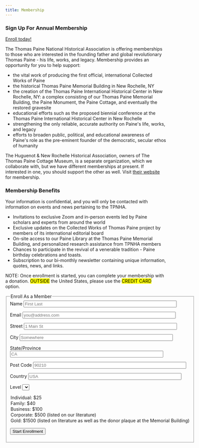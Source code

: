 ```yaml
---
title: Membership
---
```


<h3>Sign Up For Annual Membership</h3>

<a href="#enroll">Enroll today!</a>

The Thomas Paine National Historical Association is offering
memberships to those who are interested in the founding father and
global revolutionary Thomas Paine - his life, works, and
legacy. Membership provides an opportunity for you to help support:

- the vital work of producing the first official, international Collected Works of Paine
- the historical Thomas Paine Memorial Building in New Rochelle, NY
- the creation of the Thomas Paine International Historical Center in New Rochelle, NY: a complex consisting of our Thomas Paine Memorial Building, the Paine Monument, the Paine Cottage, and eventually the restored gravesite
- educational efforts such as the proposed biennial conference at the Thomas Paine International Historical Center in New Rochelle
- strengthening the only reliable, accurate authority on Paine's life, works, and legacy
- efforts to broaden public, political, and educational awareness of Paine's role as the pre-eminent founder of the democratic, secular ethos of humanity

<p>
The Huguenot & New Rochelle Historical Association, owners of The Thomas Paine Cottage Museum, is a separate organization, which we collaborate with,
but we have different memberships at present. If interested in one, you should support the other as well. Visit <a href="http://www.thomaspainecottage.org">their website</a> for membership.
</p>

<h3>
    Membership Benefits
</h3>
  <p>
    Your information is confidential, and you will only be contacted with information on events and news pertaining to the TPNHA.
  </p>

<ul>
 <li>Invitations to exclusive Zoom and in-person events led by Paine scholars and experts from around the world</li>
 <li>Exclusive updates on the Collected Works of Thomas Paine project by members of its international editorial board</li>
 <li>On-site access to our Paine Library at the Thomas Paine Memorial Building, and personalized research assistance from TPNHA members</li>
 <li>Chances to participate in the revival of a venerable tradition - Paine birthday celebrations and toasts.</li>
 <li>Subscription to our bi-monthly newsletter containing unique information, quotes, news, and links.</li>
</ul>

<p> <span style="background: var(--color-tertiary);">NOTE:</span> Once enrollment is started, you can complete your membership with
a donation. <mark>OUTSIDE</mark> the United States, please use the <mark>CREDIT CARD</mark>
option.
</p>


<form class="pa4 black-80 action="/cgi-bin/mem.cgi" method="post" id="enroll">

<fieldset class="ba b--transparent ph0 mh0">
<legend class="ph0 mh0 fw6">
Enroll As a Member
</legend>
  <label class="mt3 db fw4 lh-copy f6" for="name">Name</label>
  <input class="pa2 input-reset ba bg-transparent w-100 measure" name="name" type="text" value="" id="name" placeholder="First Last" style="width:85%;">

  <label class="mt3 db fw4 lh-copy f6" for="email">Email</label>
  <input class="pa2 input-reset ba bg-transparent w-100 measure" name="email" type="text" value="" id="email" placeholder="you@address.com" style="width:85%;">

  <label class="mt3 db fw4 lh-copy f6" for="street">Street</label>
  <input class="pa2 input-reset ba bg-transparent w-100 measure" name="street" type="text" value="" id="street" placeholder="1 Main St" style="width:85%;">

  <label class="mt3 db fw4 lh-copy f6" for="city">City</label>
  <input class="pa2 input-reset ba bg-transparent w-100 measure" name="city" type="text" value="" id="city" placeholder="Somewhere" style="width:85%;">

  <label class="mt3 db fw4 lh-copy f6" for="state">State/Province</label>
  <input class="pa2 input-reset ba bg-transparent w-100 measure" name="state" type="text" value="" id="state" placeholder="CA" style="width:85%;">

  <label class="mt3 db fw4 lh-copy f6" for="postcode">Post Code</label>
  <input class="pa2 input-reset ba bg-transparent w-100 measure" name="postcode" type="text" value="" id="postcode" placeholder="90210" style="width:85%;">

  <label class="mt3 db fw4 lh-copy f6" for="country">Country</label>
  <input class="pa2 input-reset ba bg-transparent w-100 measure" name="country" type="text" value="" id="country" placeholder="USA" style="width:85%;">

  <label class="mt3 db fw4 lh-copy f6" for="level">Level</label>
  <select name="level" id="level" class="pa2 ba bg-transparent w-100 measure">
  <option>Individual:   $25</option>
  <option>Family:		$40</option>
  <option>Business:	$100</option>
  <option>Corporate:	$500 (listed on our literature)</option>
  <option>Gold:		$1500 (listed on literature as well as the donor plaque at the Memorial Building)</option>
  </select>

  <button class="fw4 f6 br-pill bg-dark-green no-underline light-green ba b--dark-green grow pv2 ph3 dib mr3 mt3" alt="Start Enrollment" name="submit">Start Enrollment</button>
</fieldset>
</form>
